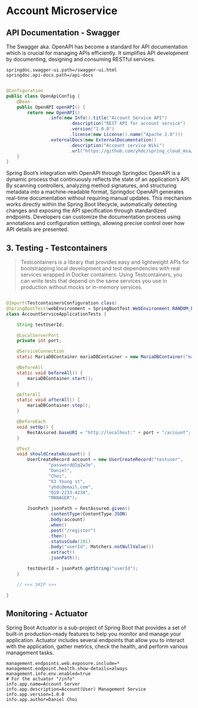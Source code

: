 # Account Microservice

## API Documentation - Swagger

The Swagger aka. OpenAPI has become a standard for API documentation which is crucial for managing APIs efficiently.
It simplifies API development by documenting, designing and consuming RESTful services.

```properties
springdoc.swagger-ui.path=/swagger-ui.html
springdoc.api-docs.path=/api-docs
```

```java

@Configuration
public class OpenApiConfig {
    @Bean
    public OpenAPI openAPI() {
        return new OpenAPI()
                .info(new Info().title("Account Service API")
                        .description("REST API for account service")
                        .version("1.0.0")
                        .license(new License().name("Apache 2.0")))
                .externalDocs(new ExternalDocumentation()
                        .description("Account service Wiki")
                        .url("https://github.com/yhdc/spring_cloud_msa/store_server"));
    }
}
```

Spring Boot’s integration with OpenAPI through Springdoc OpenAPI is a dynamic process that continuously
reflects the state of an application’s API. By scanning controllers, analyzing method signatures,
and structuring metadata into a machine-readable format, Springdoc OpenAPI generates real-time documentation
without requiring manual updates. This mechanism works directly within the Spring Boot lifecycle,
automatically detecting changes and exposing the API specification through standardized endpoints.
Developers can customize the documentation process using annotations and configuration settings,
allowing precise control over how API details are presented.

## 3. Testing - Testcontainers

> Testcontainers is a library that provides easy and lightweight APIs for bootstrapping local development
> and test dependencies with real services wrapped in Docker containers. Using Testcontainers,
> you can write tests that depend on the same services you use in production without mocks or
> in-memory services.

```java

@Import(TestcontainersConfiguration.class)
@SpringBootTest(webEnvironment = SpringBootTest.WebEnvironment.RANDOM_PORT)
class AccountServiceApplicationTests {

    String testUserId;

    @LocalServerPort
    private int port;

    @ServiceConnection
    static MariaDBContainer mariaDBContainer = new MariaDBContainer("mariadb:latest");

    @BeforeAll
    static void beforeAll() {
        mariaDBContainer.start();
    }

    @AfterAll
    static void afterAll() {
        mariaDBContainer.stop();
    }

    @BeforeEach
    void setUp() {
        RestAssured.baseURI = "http://localhost:" + port + "/account";
    }

    @Test
    void shouldCreateAccount() {
        UserCreateRecord account = new UserCreateRecord("testuser",
                "password@1q2w3e",
                "Daniel",
                "Choi",
                "63 Young st",
                "yhdc@email.com",
                "010-2233-4234",
                "MANAGER");

        JsonPath jsonPath = RestAssured.given()
                .contentType(ContentType.JSON)
                .body(account)
                .when()
                .post("/register")
                .then()
                .statusCode(201)
                .body("userId", Matchers.notNullValue())
                .extract()
                .jsonPath();

        testUserId = jsonPath.getString("userId");
    }

    // <<< SKIP >>>

}
```

## Monitoring - Actuator

Spring Boot Actuator is a sub-project of Spring Boot that provides a set of built-in production-ready features to help
you monitor and manage your application.
Actuator includes several endpoints that allow you to interact with the application, gather metrics, check the health,
and perform various management tasks.

```properties
management.endpoints.web.exposure.include=*
management.endpoint.health.show-details=always
management.info.env.enabled=true
# For the actuator "/info"
info.app.name=Account Server
info.app.description=Account(User) Management Service
info.app.version=1.0.0
info.app.author=Daniel Choi
```